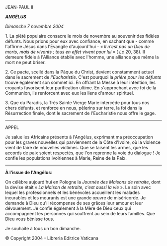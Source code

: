 JEAN-PAUL II

***ANGÉLUS***

*Dimanche 7 novembre 2004*

1. La piété populaire consacre le mois de novembre au souvenir des fidèles défunts. Nous prions pour eux avec confiance, en sachant que - comme l'affirme Jésus dans l'Évangile d'aujourd'hui - *« *Il n'est pas un Dieu de morts, mais de vivants ; tous en effet vivent pour lui* »* ( *Lc* 20, 38). Il demeure fidèle à l'Alliance établie avec l'homme, une alliance que même la mort ne peut briser.

2. Ce pacte, scellé dans la Pâque du Christ, devient constamment actuel dans le sacrement de *l'Eucharistie*. C'est pourquoi la *prière pour les défunts* trouve également son sommet ici. En offrant la Messe à leur intention, les croyants favorisent leur purification ultime. En s'approchant avec foi de la Communion, ils renforcent avec eux les liens d'amour spirituel.

3. Que du Paradis, la Très Sainte Vierge Marie intercède pour tous nos chers défunts, et renforce en nous, pèlerins sur terre, la foi dans la Résurrection finale, dont le sacrement de l'Eucharistie nous offre le gage.

** * **

APPEL

Je salue les Africains présents à l'Angélus, exprimant ma préoccupation pour les graves nouvelles qui parviennent de la Côte d'Ivoire, où la violence vient de faire de nouvelles victimes. Que se taisent les armes, que les accords de paix soient respectés, que l'on reprenne la voie du dialogue ! Je confie les populations ivoiriennes à Marie, Reine de la Paix.

** * **

**À l'issue de l'Angélus**:

On célèbre aujourd'hui en Pologne la *Journée des Maisons de retraite*, dont la devise était « *La Maison de retraite, c'est aussi la vie* ». Le soin avec lequel les professionnels et les bénévoles accueillent les malades incurables et les mourants est une grande œuvre de miséricorde. Je demande à Dieu qu'il récompense de ses grâces leur amour et leur dévouement. Je confie également à la Mère de Dieu ceux qui accompagnent les personnes qui souffrent au sein de leurs familles. Que Dieu vous bénisse tous.

Je souhaite à tous un bon dimanche.

© Copyright 2004 - Libreria Editrice Vaticana